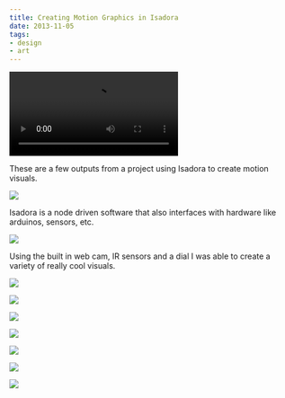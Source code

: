 ```yaml
---
title: Creating Motion Graphics in Isadora
date: 2013-11-05
tags:
- design
- art
---
```

![](https://res.cloudinary.com/yaminateo/video/upload/v1637120269/project/isadora/academy-leader_eryomr.mp4)

These are a few outputs from a project using Isadora to create motion visuals.

![](https://res.cloudinary.com/yaminateo/image/upload/v1637119624/project/isadora/604e6a3ea8cd2be7c9c89736_Screenshot_2013-11-05_00.33.13_bq7fm2.png)

Isadora is a node driven software that also interfaces with hardware like arduinos, sensors, etc.

![](https://res.cloudinary.com/yaminateo/image/upload/v1637121210/project/isadora/IMG_0008_culnun.jpg)

Using the built in web cam, IR sensors and a dial I was able to create a variety of really cool visuals.

![](https://res.cloudinary.com/yaminateo/image/upload/v1637119625/project/isadora/604e6a334cfde041003ff69b_Screenshot_2013-10-15_15.16.05_svedfe.png)

![](https://res.cloudinary.com/yaminateo/image/upload/v1637119625/project/isadora/604e6a33c2649a7265b26abe_Screenshot_2013-10-15_15.08.19_a6nwp7.png)

![](https://res.cloudinary.com/yaminateo/image/upload/v1637121095/project/isadora/CleanShot_-_2021-11-16_at_22.44.28_2x_lyq2gb.png)

![](https://res.cloudinary.com/yaminateo/image/upload/v1637121059/project/isadora/CleanShot_-_2021-11-16_at_22.48.48_zrc93q.gif)

![](https://res.cloudinary.com/yaminateo/image/upload/v1637121053/project/isadora/CleanShot_-_2021-11-16_at_22.49.48_tfw6qr.gif)

![](https://res.cloudinary.com/yaminateo/image/upload/w_1000,ar_16:9,c_fill,g_auto,e_sharpen/v1637120374/project/isadora/Screenshot_2013-10-08_00.50.00_ppwo1r.png)

![](https://res.cloudinary.com/yaminateo/image/upload/v1637121105/project/isadora/CleanShot_-_2021-11-16_at_22.44.09_2x_ganuxr.png)

